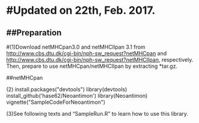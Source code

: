 #Updated on 22th, Feb. 2017. 
==============================
##Preparation
------------------------------

#(1)Download netMHCpan3.0 and netMHCIIpan 3.1 from http://www.cbs.dtu.dk/cgi-bin/nph-sw_request?netMHCpan and http://www.cbs.dtu.dk/cgi-bin/nph-sw_request?netMHCIIpan, respectively. Then, prepare to use netMHCpan/netMHCIIpan by extracting *tar.gz. 

##netMHCpan



(2) 
install.packages("devtools")
library(devtools)
install_github('hase62/Neoantimon')
library(Neoantimon)
vignette("SampleCodeForNeoantimon")

(3)See following texts and “SampleRun.R” to learn how to use this library. 
